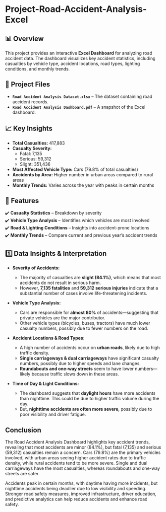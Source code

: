 # Project-Road-Accident-Analysis-Excel

## 📊 Overview  

This project provides an interactive **Excel Dashboard** for analyzing road accident data. The dashboard visualizes key accident statistics, including casualties by vehicle type, accident locations, road types, lighting conditions, and monthly trends.  

## 📂 Project Files  

- **`Road Accident Analysis Dataset.xlsx`** – The dataset containing road accident records.  
- **`Road Accident Analysis Dashboard.pdf`** – A snapshot of the Excel dashboard.  

## 📈 Key Insights  

- **Total Casualties:** 417,883  
- **Casualty Severity:**  
  - Fatal: 7,135  
  - Serious: 59,312  
  - Slight: 351,436  
- **Most Affected Vehicle Type:** Cars (79.8% of total casualties)  
- **Accidents by Area:** Higher number in urban areas compared to rural areas  
- **Monthly Trends:** Varies across the year with peaks in certain months  
  

## 📌 Features  

✔️ **Casualty Statistics** – Breakdown by severity  
✔️ **Vehicle Type Analysis** – Identifies which vehicles are most involved  
✔️ **Road & Lighting Conditions** – Insights into accident-prone locations  
✔️ **Monthly Trends** – Compare current and previous year’s accident trends  
 


## **1️⃣ Data Insights & Interpretation**   

- **Severity of Accidents:**  
  - The majority of casualties are **slight (84.1%)**, which means that most accidents do not result in serious harm.  
  - However, **7,135 fatalities** and **59,312 serious injuries** indicate that a substantial number of cases involve life-threatening incidents.  

- **Vehicle Type Analysis:**  
  - Cars are responsible for **almost 80%** of accidents—suggesting that private vehicles are the major contributor.  
  - Other vehicle types (bicycles, buses, tractors) have much lower casualty numbers, possibly due to fewer numbers on the road.  

- **Accident Locations & Road Types:**  
  - A high number of accidents occur on **urban roads**, likely due to high traffic density.  
  - **Single carriageways & dual carriageways** have significant casualty numbers, possibly due to higher speeds and lane changes.  
  - **Roundabouts and one-way streets** seem to have lower numbers—likely because traffic slows down in these areas.  

- **Time of Day & Light Conditions:**  
  - The dashboard suggests that **daylight hours** have more accidents than nighttime. This could be due to higher traffic volume during the day.  
  - But, **nighttime accidents are often more severe**, possibly due to poor visibility and driver fatigue.  


## **Conclusion**
The Road Accident Analysis Dashboard highlights key accident trends, revealing that most accidents are minor (84.1%), but fatal (7,135) and serious (59,312) casualties remain a concern. Cars (79.8%) are the primary vehicles involved, with urban areas seeing higher accident rates due to traffic density, while rural accidents tend to be more severe. Single and dual carriageways have the most casualties, whereas roundabouts and one-way streets are safer.

Accidents peak in certain months, with daytime having more incidents, but nighttime accidents being deadlier due to low visibility and speeding. Stronger road safety measures, improved infrastructure, driver education, and predictive analytics can help reduce accidents and enhance road safety.
